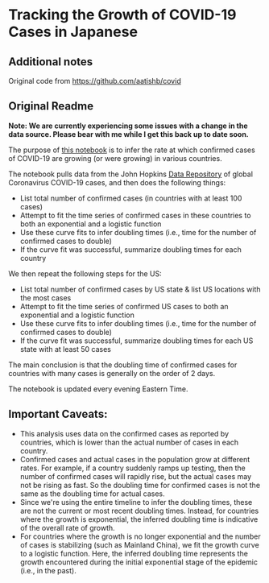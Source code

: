 # Tracking the Growth of COVID-19 Cases in Japanese

## Additional notes
Original code from https://github.com/aatishb/covid



## Original Readme

**Note: We are currently experiencing some issues with a change in the data source. Please bear with me while I get this back up to date soon.**

The purpose of [this notebook](https://github.com/aatishb/covid/blob/master/curvefit.ipynb) is to infer the rate at which confirmed cases of COVID-19 are growing (or were growing) in various countries.

The notebook pulls data from the John Hopkins [Data Repository](https://github.com/CSSEGISandData/COVID-19) of global Coronavirus COVID-19 cases, and then does the following things:

- List total number of confirmed cases (in countries with at least 100 cases)
- Attempt to fit the time series of confirmed cases in these countries to both an exponential and a logistic function
- Use these curve fits to infer doubling times (i.e., time for the number of confirmed cases to double)
- If the curve fit was successful, summarize doubling times for each country

We then repeat the following steps for the US:

- List total number of confirmed cases by US state & list US locations with the most cases
- Attempt to fit the time series of confirmed US cases to both an exponential and a logistic function
- Use these curve fits to infer doubling times (i.e., time for the number of confirmed cases to double)
- If the curve fit was successful, summarize doubling times for each US state with at least 50 cases

The main conclusion is that the doubling time of confirmed cases for countries with many cases is generally on the order of 2 days.

The notebook is updated every evening Eastern Time.

## Important Caveats:

- This analysis uses data on the confirmed cases as reported by countries, which is lower than the actual number of cases in each country.
- Confirmed cases and actual cases in the population grow at different rates. For example, if a country suddenly ramps up testing, then the number of confirmed cases will rapidly rise, but the actual cases may not be rising as fast. So the doubling time for confirmed cases is not the same as the doubling time for actual cases.
- Since we're using the entire timeline to infer the doubling times, these are not the current or most recent doubling times. Instead, for countries where the growth is exponential, the inferred doubling time is indicative of the overall rate of growth.
- For countries where the growth is no longer exponential and the number of cases is stabilizing (such as Mainland China), we fit the growth curve to a logistic function. Here, the inferred doubling time represents the growth encountered during the initial exponential stage of the epidemic (i.e., in the past).

